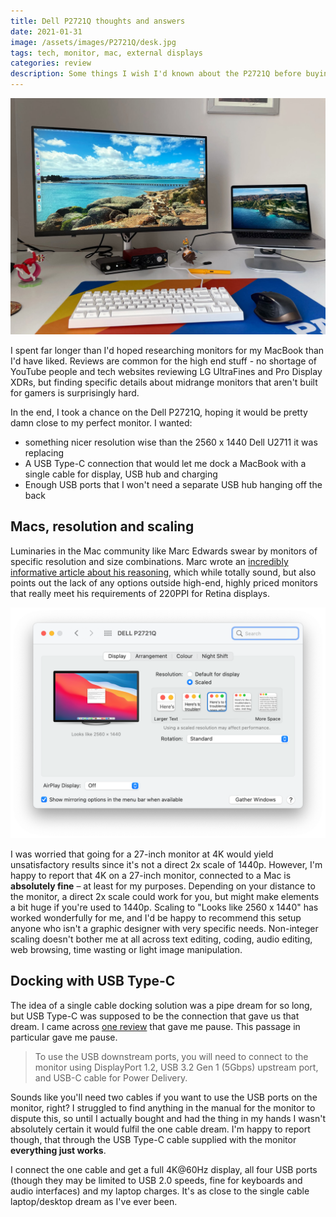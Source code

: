 ```yaml
---
title: Dell P2721Q thoughts and answers
date: 2021-01-31
image: /assets/images/P2721Q/desk.jpg
tags: tech, monitor, mac, external displays
categories: review
description: Some things I wish I'd known about the P2721Q before buying
---
```

![Dell P2721Q on a desk](/assets/images/P2721Q/desk.jpg)

I spent far longer than I'd hoped researching monitors for my MacBook than I'd have liked. Reviews are common for the high end stuff - no shortage of YouTube people and tech websites reviewing LG UltraFines and Pro Display XDRs, but finding specific details about midrange monitors that aren't built for gamers is surprisingly hard.

<!--more-->

In the end, I took a chance on the Dell P2721Q, hoping it would be pretty damn close to my perfect monitor. I wanted: 

- something nicer resolution wise than the 2560 x 1440 Dell U2711 it was replacing
- A USB Type-C connection that would let me dock a MacBook with a single cable for display, USB hub and charging
- Enough USB ports that I won't need a separate USB hub hanging off the back

## Macs, resolution and scaling
Luminaries in the Mac community like Marc Edwards swear by monitors of specific resolution and size combinations. Marc wrote an [incredibly informative article about his reasoning](https://bjango.com/articles/macexternaldisplays/), which while totally sound, but also points out the lack of any options outside high-end, highly priced monitors that really meet his requirements of 220PPI for Retina displays.

![Display settings](/assets/images/P2721Q/displaysettings.png)

I was worried that going for a 27-inch monitor at 4K would yield unsatisfactory results since it's not a direct 2x scale of 1440p. However, I'm happy to report that 4K on a 27-inch monitor, connected to a Mac is **absolutely fine** – at least for my purposes. Depending on your distance to the monitor, a direct 2x scale could work for you, but might make elements a bit huge if you're used to 1440p. Scaling to "Looks like 2560 x 1440" has worked wonderfully for me, and I'd be happy to recommend this setup anyone who isn't a graphic designer with very specific needs. Non-integer scaling doesn't bother me at all across text editing, coding, audio editing, web browsing, time wasting or light image manipulation.

## Docking with USB Type-C
The idea of a single cable docking solution was a pipe dream for so long, but USB Type-C was supposed to be the connection that gave us that dream. I came across [one review](https://www.techwalls.com/dell-p2721q-27-inch-4k-monitor-review/) that gave me pause. This passage in particular gave me pause.
 
> To use the USB downstream ports, you will need to connect to the monitor using DisplayPort 1.2, USB 3.2 Gen 1 (5Gbps) upstream port, and USB-C cable for Power Delivery.

Sounds like you'll need two cables if you want to use the USB ports on the monitor, right? I struggled to find anything in the manual for the monitor to dispute this, so until I actually bought and had the thing in my hands I wasn't absolutely certain it would fulfil the one cable dream. I'm happy to report though, that through the USB Type-C cable supplied with the monitor **everything just works**. 

I connect the one cable and get a full 4K@60Hz display, all four USB ports (though they may be limited to USB 2.0 speeds, fine for keyboards and audio interfaces) and my laptop charges. It's as close to the single cable laptop/desktop dream as I've ever been.